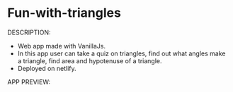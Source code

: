 # Fun-with-triangles


DESCRIPTION:
<br>
- Web app made with VanillaJs. 
- In this app user can take a quiz on triangles, find out what angles make a triangle, find area and hypotenuse of a triangle.
- Deployed on netlify.


APP PREVIEW:
<br>
